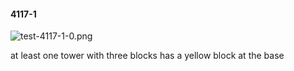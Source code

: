 #### 4117-1
![test-4117-1-0.png](https://github.com/lil-lab/nlvr/raw/master/nlvr/test/images/2/test-4117-1-0.png "test-4117-1-0.png")

at least one tower with three blocks has a yellow block at the base